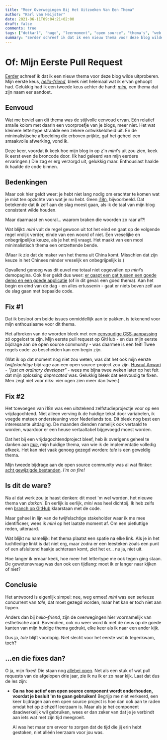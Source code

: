 ```yaml
---
title: "Meer Overwegingen Bij Het Uitzoeken Van Een Thema"
author: "Karl van Heijster"
date: 2021-06-11T09:04:21+02:00
draft: false
comments: true
tags: ["dotkarl", "hugo", "leermoment", "open source", "thema's", "web development"]
summary: "Eerder schreef ik dat ik een nieuw thema voor deze blog wilde uitproberen. Mijn eerste keus bleek niet helemaal wat ik ervan gehoopt had. Gelukkig had ik een tweede keus achter de hand: *mini*, een thema dat zijn naam eer aandoet en me mijn eerste (bescheiden) stappen in de wereld van open source development deed zetten."
---
```


# Of: Mijn Eerste Pull Request


[Eerder](/blog/21/06/overwegingen-bij-het-uitzoeken-van-een-thema) schreef ik dat ik een nieuw thema voor deze blog wilde uitproberen. Mijn eerste keus, [*hello-friend*](https://themes.gohugo.io/hugo-theme-hello-friend/), bleek niet helemaal wat ik ervan gehoopt had. Gelukkig had ik een tweede keus achter de hand: [*mini*](https://themes.gohugo.io/hugo-theme-cactus-plus/), een thema dat zijn naam eer aandoet.


## Eenvoud


Wat me beviel aan dit thema was de stijlvolle eenvoud ervan. Eén relatief smalle kolom met daarin een voorproefje van je blogs, meer niet. Het wat kleinere lettertype straalde een zekere ontwikkeldheid uit. En de minimalistische afbeelding die erboven prijkte, gaf het geheel een smaakvolle afwerking, vond ik. 


Deze keer, voordat ik keek hoe mijn blog in op z'n *mini*'s uit zou zien, keek ik eerst even de broncode door. (Ik had geleerd van mijn eerdere ervaringen.) Die zag er erg verzorgd uit, gelukkig maar. Enthousiast haalde ik haalde de code binnen.


## Bedenkingen


Maar ook hier geldt weer: je hebt niet lang nodig om erachter te komen wat je mist ten opzichte van wat je nu hebt. Geen [i18n](https://en.wikipedia.org/wiki/Internationalization_and_localization), bijvoorbeeld. Dat betekende dat ik zelf aan de slag moest gaan, als ik de taal van mijn blog consistent wilde houden. 
 
 
Maar daarnaast en vooral... waarom braken die woorden zo raar af?! 


Wat blijkt: *mini* vult de regel gewoon uit tot het eind en gaat op de volgende regel vrolijk verder, einde van een woord of niet. Een vreselijke en onbegrijpelijke keuze, als je het mij vraagt. Het maakt van een mooi minimalistisch thema een ontzettende bende. 


(Maar ik zie dat de maker van het thema uit China komt. Misschien dat zijn keuze in het Chinees minder vreselijk en onbegrijpelijk is.)


Opvallend genoeg was dit euvel me totaal niet opgevallen op *mini*'s demopagina. Ook hier geldt dus weer: [er gaapt een gat tussen een goede demo en een goede applicatie](/blog/21/06/overwegingen-bij-het-uitzoeken-van-een-thema/#lessen) (of in dit geval: een goed thema). Aan het begin en eind van de dag - en alles ertussenin - gaat er niets boven zelf aan de slag gaan met bepaalde code.


## Fix #1


Dat ik besloot om beide issues onmiddellijk aan te pakken, is tekenend voor mijn enthousiasme voor dit thema. 


Het afbreken van de woorden bleek met een [eenvoudige CSS-aanpassing](https://github.com/nodejh/hugo-theme-mini/pull/95/files) zó opgelost te zijn. Mijn eerste pull request op GitHub - en dus mijn eerste bijdrage aan de open source community - was daarmee is een feit! Twee regels code: zo bescheiden kan een begin zijn.


(Wat ik op dat moment nog niet zou weten, was dat het ook mijn eerste *twijfelachtige* bijdrage aan een open source-project zou zijn. [Husnul Anwari](https://github.com/husnulhamidiah) - *"just an ordinary developer"* - wees me bijna twee weken later op het feit dat mijn oplossing *deprecated* was. Gelukkig bleek dat eenvoudig te fixen. Men zegt niet voor niks: vier ogen zien meer dan twee.)


## Fix #2


Het toevoegen van i18n was een uitstekend zelfstudieprojectje voor op een vrijdagochtend. Niet alleen verving ik de huidige tekst door variabelen, ik voegde meteen ondersteuning voor Nederlands toe. Dit bleek nog best een interessante uitdaging. De maanden dienden namelijk ook vertaald te worden, waardoor er een heuse vertaaltabel bijgevoegd moest worden.


Dat het bij een vrijdagochtendproject bleef, heb ik overigens geheel te danken aan [*tale*](https://themes.gohugo.io/tale-hugo/), mijn huidige thema, van wie ik de implementatie volledig afkeek. Het kan niet vaak genoeg gezegd worden: *tale* is een geweldig thema.


Mijn tweede bijdrage aan de open source community was al wat flinker: [acht gewijzigde bestanden](https://github.com/nodejh/hugo-theme-mini/pull/96/files). *I'm on fire!*


## Is dit de ware?


Na al dat werk zou je haast denken: dit moet 'm wel worden, het nieuwe thema van *dotkarl*. En eerlijk is eerlijk, *mini* was heel dichtbij. Ik heb zelfs een [branch op GitHub](https://github.com/notkarlmarx/my-software-development-blog/tree/mini-theme) klaarstaan met de code.


Maar geheel in lijn van de twijfelachtige stakeholder waar ik me mee identificeer, wees ik *mini* op het laatste moment af. Om een pietluttige reden, uiteraard.


Wat blijkt nu namelijk: het thema plaatst een spatie na elke link. Als je in het luchtledige linkt is dat niet erg, maar zodra er een leesteken zoals een punt of een afsluitend haakje achteraan komt, ziet het er... nu ja, niet uit. 


Hoe langer ik ernaar keek, hoe meer het lettertype me ook tegen ging staan. De gewetensvraag was dan ook een tijdlang: moet ik er langer naar kijken of niet?


## Conclusie


Het antwoord is eigenlijk simpel: nee, weg ermee! *mini* was een serieuze concurrent van *tale*, dat moet gezegd worden, maar het kan er toch niet aan tippen. 


Anders dan bij *hello-friend*, zijn de overwegingen hier voornamelijk van esthetische aard. Bovendien, ook nu weer word ik met de neus op de goede kanten van mijn huidige thema gedrukt, elke keer als ik naar een ander kijk. 


Dus ja, *tale* blijft voorlopig. Niet slecht voor het eerste wat ik tegenkwam, toch?


## ...en die fixes dan?


O ja, mijn fixes! Die staan nog [allebei open](https://github.com/nodejh/hugo-theme-mini/pulls). Net als een stuk of wat pull requests van de afgelopen drie jaar, zie ik nu ik er zo naar kijk. Laat dat dus de les zijn: 


- **Ga na hoe actief een open source component wordt onderhouden, voordat je besluit 'm te gaan gebruiken!** Begrijp me niet verkeerd, een keer bijdragen aan een open source project is hoe dan ook aan te raden omdat het op zichzelf leerzaam is. Maar als je het component daadwerkelijk wil gebruiken, wees er dan zeker van dat je je verbindt aan iets wat met zijn tijd meegroeit.

  Al was het maar om ervoor te zorgen dat de tijd die jij erin hebt gestoken, niet alléén leerzaam voor jou was.

